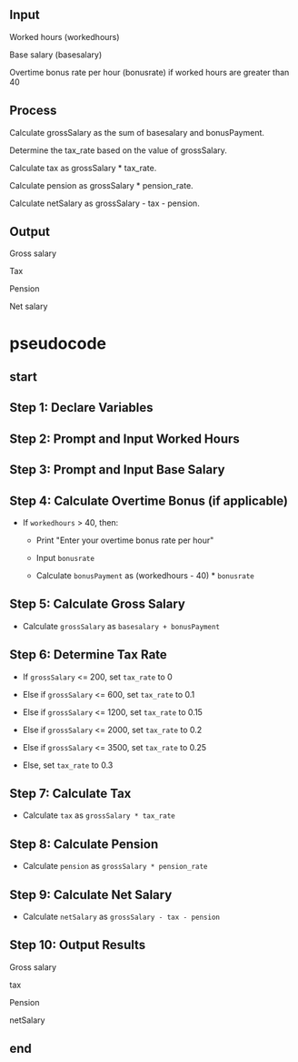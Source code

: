 ## Input
Worked hours (workedhours)

Base salary (basesalary)

Overtime bonus rate per hour (bonusrate) if worked hours are greater than 40

## Process
Calculate grossSalary as the sum of basesalary and bonusPayment.

Determine the tax_rate based on the value of grossSalary.

Calculate tax as grossSalary * tax_rate.

Calculate pension as grossSalary * pension_rate. 

Calculate netSalary as grossSalary - tax - pension.
## Output
Gross salary

Tax

Pension

Net salary
# pseudocode 

## start
## Step 1: Declare Variables

## Step 2: Prompt and Input Worked Hours

## Step 3: Prompt and Input Base Salary

## Step 4: Calculate Overtime Bonus (if applicable)

- If `workedhours` > 40, then:
 
    - Print "Enter your overtime bonus rate per hour"
      
    - Input `bonusrate`
      
    - Calculate `bonusPayment` as (workedhours - 40) * `bonusrate`
      
## Step 5: Calculate Gross Salary

- Calculate `grossSalary` as `basesalary + bonusPayment`

## Step 6: Determine Tax Rate

- If `grossSalary` <= 200, set `tax_rate` to 0
  
- Else if `grossSalary` <= 600, set `tax_rate` to 0.1
  
- Else if `grossSalary` <= 1200, set `tax_rate` to 0.15
  
- Else if `grossSalary` <= 2000, set `tax_rate` to 0.2
  
- Else if `grossSalary` <= 3500, set `tax_rate` to 0.25
  
- Else, set `tax_rate` to 0.3
  
## Step 7: Calculate Tax

- Calculate `tax` as `grossSalary * tax_rate`
  
## Step 8: Calculate Pension

- Calculate `pension` as `grossSalary * pension_rate`
  
## Step 9: Calculate Net Salary

- Calculate `netSalary` as `grossSalary - tax - pension`
 
## Step 10: Output Results
 Gross salary
 
  tax
  
 Pension
 
 netSalary
## end
